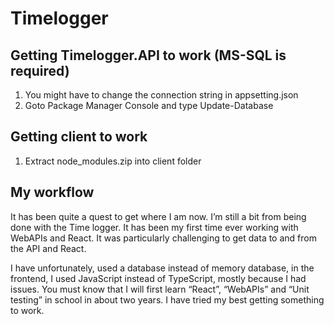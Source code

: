# Timelogger

## Getting Timelogger.API to work (MS-SQL is required)
1. You might have to change the connection string in appsetting.json 
2. Goto Package Manager Console and type Update-Database

## Getting client to work
1. Extract node_modules.zip into client folder

## My workflow
It has been quite a quest to get where I am now. I’m still a bit from being done with the Time logger. It has been my first time ever working with WebAPIs and React. It was particularly challenging to get data to and from the API and React. 

I have unfortunately, used a database instead of memory database, in the frontend, I used JavaScript instead of TypeScript, mostly because I had issues. You must know that I will first learn “React”, “WebAPIs” and “Unit testing” in school in about two years. I have tried my best getting something to work.
